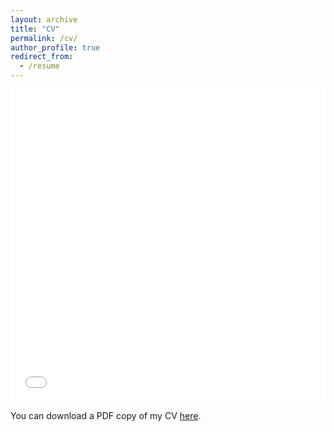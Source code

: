 ```yaml
---
layout: archive
title: "CV"
permalink: /cv/
author_profile: true
redirect_from:
  - /resume
---
```



<iframe src="/files/CV-DylanTerstege.pdf" width="100%" height="500" frameborder="no" border="0" marginwidth="0" marginheight="0"></iframe>

You can download a PDF copy of my CV [here](/files/CV-DylanTerstege.pdf).
